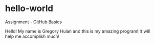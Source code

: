 # hello-world
Assignment - GitHub Basics

Hello! My name is Gregory Hulan and this is my amazing program!
It will help me accomplish much!
